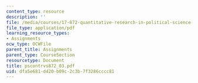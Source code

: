 ```yaml
---
content_type: resource
description: ''
file: /media/courses/17-872-quantitative-research-in-political-science-and-public-policy-spring-2004/dfa5e681d420b09c2c3b7f3286cccc81_pscontrvs872_03.pdf
file_type: application/pdf
learning_resource_types:
- Assignments
ocw_type: OCWFile
parent_title: Assignments
parent_type: CourseSection
resourcetype: Document
title: pscontrvs872_03.pdf
uid: dfa5e681-d420-b09c-2c3b-7f3286cccc81
---
```

